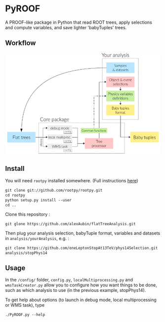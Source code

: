 PyROOF
======

A PROOF-like package in Python that read ROOT trees, apply selections and compute variables, and save lighter 'babyTuples' trees.

Workflow
--------

![Workflow sketch](./doc/workflow.png)

Install
------

You will need `rootpy` installed somewhere. (Full instructions [here](http://www.rootpy.org/install.html))

```
git clone git://github.com/rootpy/rootpy.git
cd rootpy
python setup.py install --user
cd ..
```

Clone this repository :

```
git glone https://github.com/alexAubin/flatTreeAnalysis.git
```

Then plug your analysis selection, babyTuple format, variables and datasets in `analysis/yourAnalysis`, e.g. :

```
git clone https://github.com/oneLeptonStopAt13TeV/phys14Selection.git analysis/stopPhys14
```

Usage
-----

In the `/config/` folder, `config.py`, `localMultiprocessing.py` and `wmsTaskCreator.py` allow you to configure how you want things to be done, such as which analysis to use (in the previous example, stopPhys14). 

To get help about options (to launch in debug mode, local multiprocessing or WMS task), type

```
./PyROOF.py --help
```
